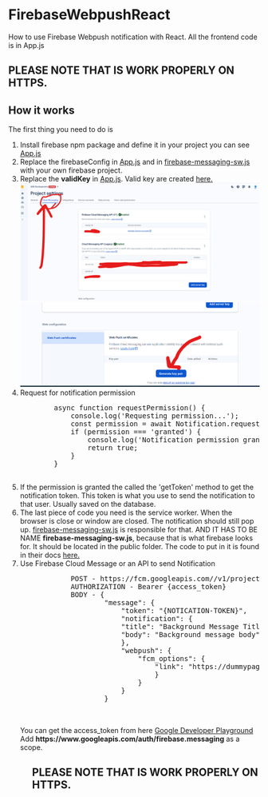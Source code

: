 # FirebaseWebpushReact
How to use Firebase Webpush notification with React. All the frontend code is in App.js

## PLEASE NOTE THAT IS WORK PROPERLY ON HTTPS.

## How it works
The first thing you need to do is
<ol>
    <li>Install firebase npm package and define it in your project you can see <a href="./website//src/App.js">App.js</a>
    </li>
    <li>
        Replace the firebaseConfig in <a href="./website//src/App.js">App.js</a> and in <a href="./website/public/firebase-messaging-sw.js">firebase-messaging-sw.js</a> with your own firebase project.
    </li>
    <li>
        Replace the <b>validKey</b> in <a href="./website//src/App.js">App.js</a>. Valid key are created <a href="https://firebase.google.com/docs/cloud-messaging/js/receive">here.</a>
        <img src="./website//public/Screenshot1.png">
        <img src="./website//public/Screenshot2.png">
    </li>
    <li>
        Request for notification permission
        <pre>
        async function requestPermission() {
            console.log('Requesting permission...');
            const permission = await Notification.requestPermission()
            if (permission === 'granted') {
                console.log('Notification permission granted.');
                return true;
            }
        }
        </pre>
    </li>
    <li>
        If the permission is granted the called the 'getToken' method to get the notification token. This token is what you use to send the notification to that user. Usually saved on the database.
    </li>
    <li>
        The last piece of code you need is the service worker. When the browser is close or window are closed. The notification should still pop up. <a href="./website/public/firebase-messaging-sw.js">firebase-messaging-sw.js</a> is responsible for that. AND IT HAS TO BE NAME <b>firebase-messaging-sw.js</b>, because that is what firebase looks for. It should be located in the public folder. The code to put in it is found in their docs <a href="https://firebase.google.com/docs/cloud-messaging/js/receive">here.</a>
    </li>
    <li>
        Use Firebase Cloud Message or an API to send Notification
        <pre>
            POST - https://fcm.googleapis.com//v1/projects/{FIREBASE-PROJECT-ID}/messages:send
            AUTHORIZATION - Bearer {access_token}
            BODY - {
                    "message": {
                        "token": "{NOTICATION-TOKEN}",
                        "notification": {
                        "title": "Background Message Title",
                        "body": "Background message body"
                        },
                        "webpush": {
                            "fcm_options": {
                                "link": "https://dummypage.com"
                                }
                            }
                        }
                    }
        </pre>
        <br/>
        You can get the access_token from here <a href="https://developers.google.com/oauthplayground/">Google Developer Playground</a>
        Add <b>https://www.googleapis.com/auth/firebase.messaging</b> as a scope.
    </li>
<ol>


## PLEASE NOTE THAT IS WORK PROPERLY ON HTTPS.